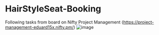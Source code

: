 # HairStyleSeat-Booking

Following tasks from board on Nifty Project Management (https://project-management-eduard15x.nifty.pm/)
![image](https://github.com/eduard15x/HairStyleSeat-Booking/assets/89576994/43b98abe-394a-4311-be41-d2466402eafd)


